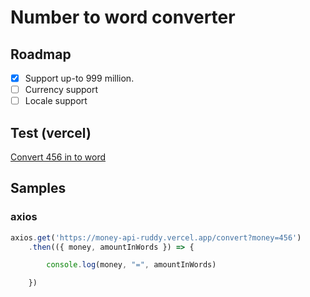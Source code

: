 # Number to word converter

## Roadmap
- [x] Support up-to 999 million.
- [ ] Currency support
- [ ] Locale support

## Test (vercel)
<a href="https://money-api-ruddy.vercel.app/convert?money=456" target="blank">Convert 456 in to word</a>

## Samples
### axios
```js
axios.get('https://money-api-ruddy.vercel.app/convert?money=456')
    .then(({ money, amountInWords }) => {

        console.log(money, "=", amountInWords)

    })
```